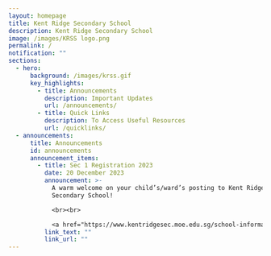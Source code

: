 ```yaml
---
layout: homepage
title: Kent Ridge Secondary School
description: Kent Ridge Secondary School
image: /images/KRSS logo.png
permalink: /
notification: ""
sections:
  - hero:
      background: /images/krss.gif
      key_highlights:
        - title: Announcements
          description: Important Updates
          url: /announcements/
        - title: Quick Links
          description: To Access Useful Resources
          url: /quicklinks/
  - announcements:
      title: Announcements
      id: announcements
      announcement_items:
        - title: Sec 1 Registration 2023
          date: 20 December 2023
          announcement: >-
            A warm welcome on your child’s/ward’s posting to Kent Ridge
            Secondary School!

            <br><br>

            <a href="https://www.kentridgesec.moe.edu.sg/school-information/sec-1-registration-2023/">Read more</a>
          link_text: ""
          link_url: ""
---
```

